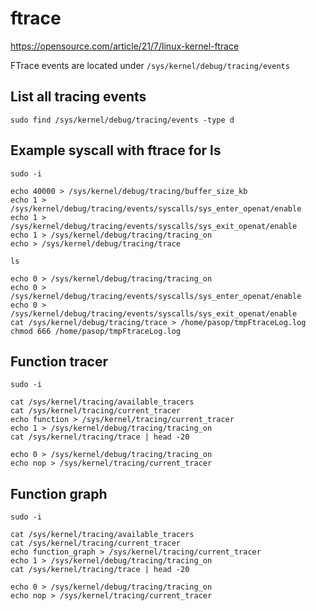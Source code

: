# ftrace

https://opensource.com/article/21/7/linux-kernel-ftrace

FTrace events are located under `/sys/kernel/debug/tracing/events`

## List all tracing events
```
sudo find /sys/kernel/debug/tracing/events -type d
```


## Example syscall with ftrace for ls

```
sudo -i
```

```
echo 40000 > /sys/kernel/debug/tracing/buffer_size_kb
echo 1 > /sys/kernel/debug/tracing/events/syscalls/sys_enter_openat/enable
echo 1 > /sys/kernel/debug/tracing/events/syscalls/sys_exit_openat/enable
echo 1 > /sys/kernel/debug/tracing/tracing_on
echo > /sys/kernel/debug/tracing/trace
```
```
ls
```
```
echo 0 > /sys/kernel/debug/tracing/tracing_on
echo 0 > /sys/kernel/debug/tracing/events/syscalls/sys_enter_openat/enable
echo 0 > /sys/kernel/debug/tracing/events/syscalls/sys_exit_openat/enable
cat /sys/kernel/debug/tracing/trace > /home/pasop/tmpFtraceLog.log
chmod 666 /home/pasop/tmpFtraceLog.log
```

## Function tracer

```
sudo -i
```
```
cat /sys/kernel/tracing/available_tracers
cat /sys/kernel/tracing/current_tracer
echo function > /sys/kernel/tracing/current_tracer
echo 1 > /sys/kernel/debug/tracing/tracing_on
cat /sys/kernel/tracing/trace | head -20
```
```
echo 0 > /sys/kernel/debug/tracing/tracing_on
echo nop > /sys/kernel/tracing/current_tracer
```

## Function graph
```
sudo -i
```
```
cat /sys/kernel/tracing/available_tracers
cat /sys/kernel/tracing/current_tracer
echo function_graph > /sys/kernel/tracing/current_tracer
echo 1 > /sys/kernel/debug/tracing/tracing_on
cat /sys/kernel/tracing/trace | head -20
```
```
echo 0 > /sys/kernel/debug/tracing/tracing_on
echo nop > /sys/kernel/tracing/current_tracer
```
